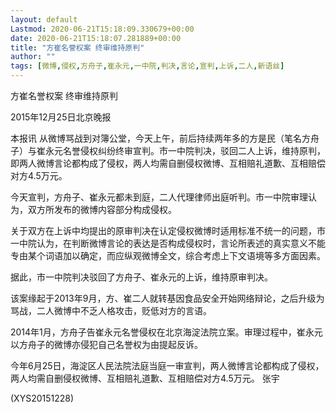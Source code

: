 ```yaml
---
layout: default
Lastmod: 2020-06-21T15:18:09.330679+00:00
date: 2020-06-21T15:18:07.281889+00:00
title: "方崔名誉权案 终审维持原判"
author: ""
tags: [微博,侵权,方舟子,崔永元,一中院,判决,言论,宣判,上诉,二人,新语丝]
---
```


方崔名誉权案 终审维持原判

2015年12月25日北京晚报

本报讯 从微博骂战到对簿公堂，今天上午，前后持续两年多的方是民（笔名方舟子）与崔永元名誉侵权纠纷终审宣判。市一中院判决，驳回二人上诉，维持原判，即两人微博言论都构成了侵权，两人均需自删侵权微博、互相赔礼道歉、互相赔偿对方4.5万元。

今天宣判，方舟子、崔永元都未到庭，二人代理律师出庭听判。市一中院审理认为，双方所发布的微博内容部分构成侵权。

关于双方在上诉中均提出的原审判决在认定侵权微博时适用标准不统一的问题，市一中院认为，在判断微博言论的表达是否构成侵权时，言论所表述的真实意义不能专由某个词语加以确定，而应纵观微博全文，综合考虑上下文语境等多方面因素。

据此，市一中院判决驳回了方舟子、崔永元的上诉，维持原审判决。

该案缘起于2013年9月，方、崔二人就转基因食品安全开始网络辩论，之后升级为骂战，二人微博中不乏人格攻击，贬低对方的言语。

2014年1月，方舟子告崔永元名誉侵权在北京海淀法院立案。审理过程中，崔永元以方舟子的微博亦侵犯自己名誉权为由提起反诉。

今年6月25日，海淀区人民法院法庭当庭一审宣判，两人微博言论都构成了侵权，两人均需自删侵权微博、互相赔礼道歉、互相赔偿对方4.5万元。 张宇

(XYS20151228)

